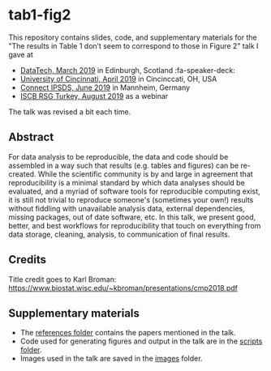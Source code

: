 # tab1-fig2

This repository contains slides, code, and supplementary materials for the "The results in Table 1 don’t seem to correspond to those in Figure 2" talk I gave at 
- [DataTech, March 2019](/01-datatech) in Edinburgh, Scotland :fa-speaker-deck:
- [University of Cincinnati, April 2019](/02-uoc) in Cincinccati, OH, USA
- [Connect IPSDS, June 2019](/03-connect) in Mannheim, Germany
- [ISCB RSG Turkey, August 2019](/04-iscb-rsg) as a webinar

The talk was revised a bit each time.

## Abstract

For data analysis to be reproducible, the data and code should be assembled in a way such that results (e.g. tables and figures) can be re-created. While the scientific community is by and large in agreement that reproducibility is a minimal standard by which data analyses should be evaluated, and a myriad of software tools for reproducible computing exist, it is still not trivial to reproduce someone's (sometimes your own!) results without fiddling with unavailable analysis data, external dependencies, missing packages, out of date software, etc. In this talk, we present good, better, and best workflows for reproducibility that touch on everything from data storage, cleaning, analysis, to communication of final results.

## Credits

Title credit goes to Karl Broman: https://www.biostat.wisc.edu/~kbroman/presentations/cmp2018.pdf

## Supplementary materials

- The [references folder](/references) contains the papers mentioned in the talk.
- Code used for generating figures and output in the talk are in the [scripts folder](/scripts).
- Images used in the talk are saved in the [images](/images) folder.
